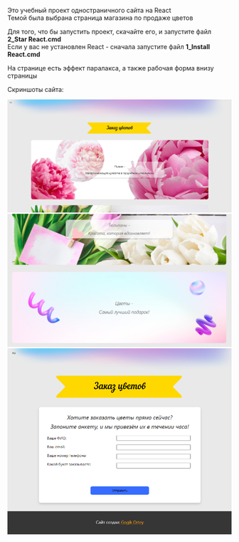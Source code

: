 Это учебный проект одностраничного сайта на React  
Темой была выбрана страница магазина по продаже цветов


Для того, что бы запустить проект, скачайте его, и запустите файл **2_Star React.cmd**  
Если у вас не установлен React - сначала запустите файл **1_Install React.cmd**

На странице есть эффект паралакса, а также рабочая форма внизу страницы

Скриншоты сайта:

![](Картинки/01.png) 
![](Картинки/02.png) 
![](Картинки/3.png) 
